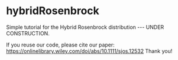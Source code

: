 # hybridRosenbrock
Simple tutorial for the Hybrid Rosenbrock distribution --- UNDER CONSTRUCTION.

If you reuse our code, please cite our paper:
https://onlinelibrary.wiley.com/doi/abs/10.1111/sjos.12532
Thank you!
